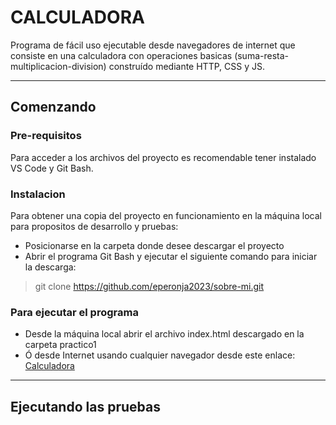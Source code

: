 # CALCULADORA
Programa de fácil uso ejecutable desde navegadores de internet que consiste en una calculadora con operaciones basicas (suma-resta-multiplicacion-division) construído mediante HTTP, CSS y JS.
___
## Comenzando

### Pre-requisitos
Para acceder a los archivos del proyecto es recomendable tener instalado VS Code y Git Bash. 

### Instalacion
Para obtener una copia del proyecto en funcionamiento en la máquina local para propositos de desarrollo y pruebas:
* Posicionarse en la carpeta donde desee descargar el proyecto
* Abrir el programa Git Bash y ejecutar el siguiente comando para iniciar la descarga:
 > git clone https://github.com/eperonja2023/sobre-mi.git

### Para ejecutar el programa
* Desde la máquina local abrir el archivo index.html descargado en la carpeta practico1
* Ó desde Internet usando cualquier navegador desde este enlace:  [Calculadora](https://eperonja2023.github.io/sobre-mi/practico1)
___
## Ejecutando las pruebas